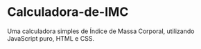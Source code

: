 # Calculadora-de-IMC
Uma calculadora simples de Índice de Massa Corporal, utilizando JavaScript puro, HTML e CSS.
